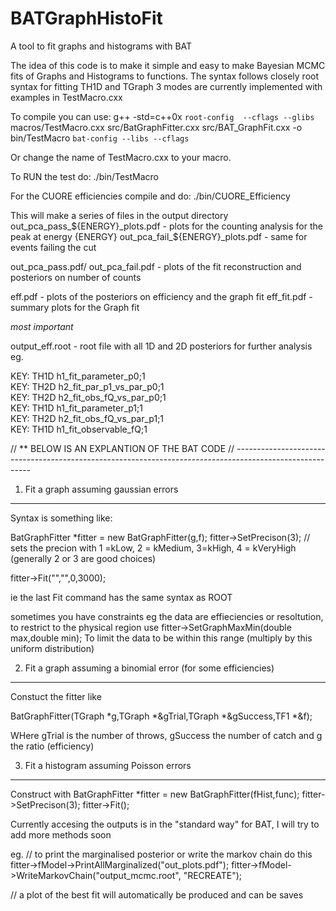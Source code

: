 # BATGraphHistoFit
A tool to fit graphs and histograms with BAT


The idea of this code is to make it simple and easy to make Bayesian MCMC fits of Graphs and Histograms to functions.
The syntax follows closely root syntax for fitting TH1D and TGraph
3 modes are currently implemented with examples in TestMacro.cxx





To compile you can use:
g++ -std=c++0x `root-config  --cflags --glibs` macros/TestMacro.cxx src/BatGraphFitter.cxx src/BAT_GraphFit.cxx -o bin/TestMacro `bat-config --libs --cflags`

Or change the name of TestMacro.cxx to your macro.


To RUN the test do:
./bin/TestMacro


For the CUORE efficiencies compile and do:
./bin/CUORE_Efficiency




This will make a series of files in the output directory
out_pca_pass_${ENERGY}_plots.pdf - plots for the counting analysis for the peak at energy {ENERGY}
out_pca_fail_${ENERGY}_plots.pdf - same for events failing the cut

out_pca_pass.pdf/ out_pca_fail.pdf - plots of the fit reconstruction and posteriors on number of counts

eff.pdf                            - plots of the posteriors on efficiency and the graph fit
eff_fit.pdf                        - summary plots for the Graph fit

*most important*

output_eff.root                    - root file with all 1D and 2D posteriors for further analysis eg.


  KEY: TH1D	h1_fit_parameter_p0;1	
  KEY: TH2D	h2_fit_par_p1_vs_par_p0;1	
  KEY: TH2D	h2_fit_obs_fQ_vs_par_p0;1	
  KEY: TH1D	h1_fit_parameter_p1;1	
  KEY: TH2D	h2_fit_obs_fQ_vs_par_p1;1	
  KEY: TH1D	h1_fit_observable_fQ;1	




// ** BELOW IS AN EXPLANTION OF THE BAT CODE
// ---------------------------------------------------------------------------------------------------------



1) Fit a graph assuming gaussian errors
-----------------------------------------------------------------------------------------------

Syntax is something like:

  BatGraphFitter *fitter = new BatGraphFitter(g,f);
  fitter->SetPrecison(3);
  // sets the precion with 1 =kLow, 2 = kMedium, 3=kHigh, 4 = kVeryHigh (generally 2 or 3 are good choices)
  
  fitter->Fit("","",0,3000);

  ie the last Fit command has the same syntax as ROOT

  sometimes you have constraints eg the data are effieciencies or resoltution, to restrict to the physical region use
  fitter->SetGraphMaxMin(double max,double min);
  To limit the data to be within this range (multiply by this uniform distribution)






2) Fit a graph assuming a binomial error (for some efficiencies)
-----------------------------------------------------------------------------------------------

Constuct the fitter like

   BatGraphFitter(TGraph *g,TGraph *&gTrial,TGraph *&gSuccess,TF1 *&f);

WHere gTrial is the number of throws, gSuccess the number of catch and g the ratio (efficiency)





3) Fit a histogram assuming Poisson errors
-----------------------------------------------------------------------------------------------

Construct with
  BatGraphFitter *fitter = new BatGraphFitter(fHist,func);
  fitter->SetPrecison(3);
  fitter->Fit();




Currently accesing the outputs is in the "standard way" for BAT, I will try to add more methods soon

eg.
  // to print the marginalised posterior or write the markov chain do this
  fitter->fModel->PrintAllMarginalized("out_plots.pdf");
  fitter->fModel->WriteMarkovChain("output_mcmc.root", "RECREATE");

  // a plot of the best fit will automatically be produced and can be saves
  
